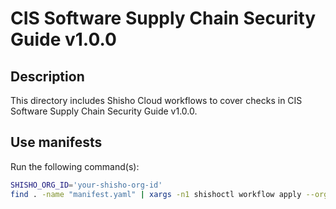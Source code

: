 # CIS Software Supply Chain Security Guide v1.0.0

## Description

This directory includes Shisho Cloud workflows to cover checks in CIS Software Supply Chain Security Guide v1.0.0.

## Use manifests

Run the following command(s):

```bash
SHISHO_ORG_ID='your-shisho-org-id'
find . -name "manifest.yaml" | xargs -n1 shishoctl workflow apply --org $SHISHO_ORG_ID -f
```
